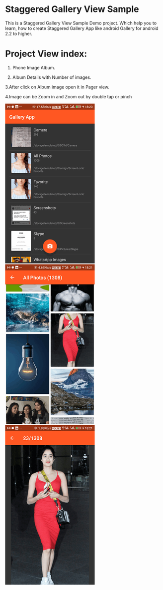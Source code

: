 # Staggered Gallery View Sample

This is a Staggered Gallery View Sample Demo project. Which help you to learn, how to create  Staggered Gallery App like android Gallery for android 2.2 to higher. 

# Project View index: 
1. Phone Image Album. 

2. Album Details with Number of images.

3.After click on Album image open it in Pager view.

4.Image can be Zoom in and Zoom out by double tap or pinch


![device-2015-02-24-105123](https://raw.githubusercontent.com/kukadiajayesh/StaggerdGalleryView/master/app/device-2017-11-23-182023.png)
![device-2015-02-24-105123](https://raw.githubusercontent.com/kukadiajayesh/StaggerdGalleryView/master/app/device-2017-11-23-182100.png)
![device-2015-02-24-105123](https://raw.githubusercontent.com/kukadiajayesh/StaggerdGalleryView/master/app/device-2017-11-23-182114.png)



